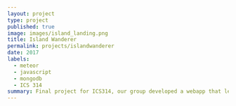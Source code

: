 ```yaml
---
layout: project
type: project
published: true
image: images/island_landing.png
title: Island Wanderer
permalink: projects/islandwanderer
date: 2017
labels:
  - meteor
  - javascript
  - mongodb
  - ICS 314
summary: Final project for ICS314, our group developed a webapp that lets UH students connent and organize events to explore the island.
---
```






